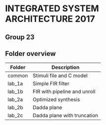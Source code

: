 # INTEGRATED SYSTEM ARCHITECTURE 2017
## Group 23

## Folder overview
| Folder | Description                  |
| ------ | -----------------------------|
| common | Stimuli file and C model     |
| lab_1a | Simple FIR filter            |
| lab_1b | FIR with pipeline and unroll |
| lab_2a | Optimized synthesis          |
| lab_2b | Dadda plane                  |
| lab_2c | Dadda plane with truncation  |
